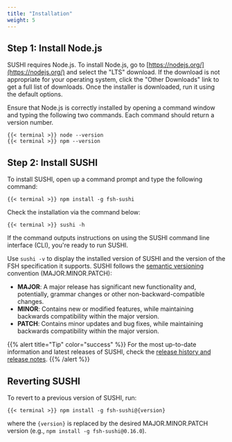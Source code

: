 ```yaml
---
title: "Installation"
weight: 5
---
```


## Step 1: Install Node.js

SUSHI requires Node.js. To install Node.js, go to [https://nodejs.org/](https://nodejs.org/) and select the "LTS" download. If the download is not appropriate for your operating system, click the "Other Downloads" link to get a full list of downloads. Once the installer is downloaded, run it using the default options.

Ensure that Node.js is correctly installed by opening a command window and typing the following two commands. Each command should return a version number.

```shell
{{< terminal >}} node --version
{{< terminal >}} npm --version
```

## Step 2: Install SUSHI

To install SUSHI, open up a command prompt and type the following command:

```shell
{{< terminal >}} npm install -g fsh-sushi
```

Check the installation via the command below:

```shell
{{< terminal >}} sushi -h
```

If the command outputs instructions on using the SUSHI command line interface (CLI), you're ready to run SUSHI.

Use `sushi -v` to display the installed version of SUSHI and the version of the FSH specification it supports. SUSHI follows the [semantic versioning](https://semver.org) convention (MAJOR.MINOR.PATCH):

* **MAJOR**: A major release has significant new functionality and, potentially, grammar changes or other non-backward-compatible changes.
* **MINOR**: Contains new or modified features, while maintaining backwards compatibility within the major version.
* **PATCH**: Contains minor updates and bug fixes, while maintaining backwards compatibility within the major version.

{{% alert title="Tip" color="success" %}}
For the most up-to-date information and latest releases of SUSHI, check the [release history and release notes](https://github.com/FHIR/sushi/releases).
{{% /alert %}}

## Reverting SUSHI

To revert to a previous version of SUSHI, run:

```shell
{{< terminal >}} npm install -g fsh-sushi@{version}
```

where the `{version}` is replaced by the desired MAJOR.MINOR.PATCH version (e.g., `npm install -g fsh-sushi@0.16.0`).
